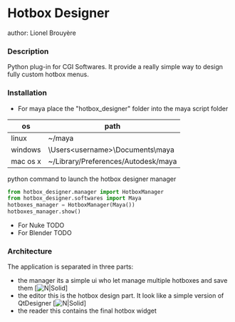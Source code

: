 # Hotbox Designer 
author: Lionel Brouyère
### Description
Python plug-in for CGI Softwares.
It provide a really simple way to design fully custom hotbox menus.
### Installation
- For maya
place the "hotbox_designer" folder into the maya script folder

| os | path |
| ------ | ------ |
| linux | ~<username>/maya | 
| windows | \Users\<username>\Documents\maya | 
| mac os x | ~<username>/Library/Preferences/Autodesk/maya | 

python command to launch the hotbox designer manager
```python
from hotbox_designer.manager import HotboxManager
from hotbox_designer.softwares import Maya
hotboxes_manager = HotboxManager(Maya())
hotboxes_manager.show()
```
- For Nuke
TODO
- For Blender
TODO
### Architecture
The application is separated in three parts:
- the manager
its a simple ui who let manage multiple hotboxes and save them
[![N|Solid](https://github.com/luckylyk/hotbox_designer/documentation/manager.jpg)]
- the editor
this is the hotbox design part. It look like a simple version of QtDesigner
[![N|Solid](https://github.com/luckylyk/hotbox_designer/documentation/editor.jpg)]
- the reader
this contains the final hotbox widget